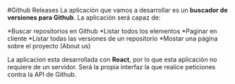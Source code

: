 #Github Releases
La aplicación que vamos a desarrollar es un **buscador de versiones para Github**. La aplicación será capaz de:

*Buscar repositorios en Github
*Listar todos los elementos
*Paginar en cliente
*Listar todas las versiones de un repositorio
*Mostar una página sobre el proyecto (About us)

La aplicacion esta desarrollada con **React**, por lo que esta aplicación no requiere de un servidor. Será la propia interfaz la que realice peticiones contra la API de Github.